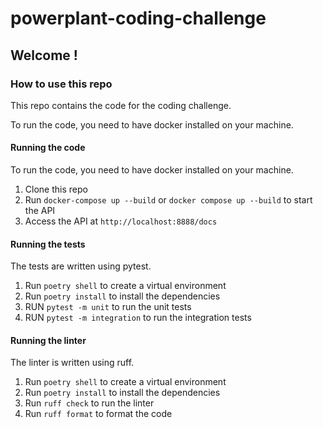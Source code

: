 # powerplant-coding-challenge


## Welcome !

### How to use this repo

This repo contains the code for the coding challenge.  

To run the code, you need to have docker installed on your machine.

#### Running the code

To run the code, you need to have docker installed on your machine.

1. Clone this repo
2. Run `docker-compose up --build` or `docker compose up --build` to start the API
3. Access the API at `http://localhost:8888/docs`

#### Running the tests

The tests are written using pytest.

1. Run `poetry shell` to create a virtual environment
2. Run `poetry install` to install the dependencies 
3. RUN `pytest -m unit` to run the unit tests
4. RUN `pytest -m integration` to run the integration tests

#### Running the linter

The linter is written using ruff.

1. Run `poetry shell` to create a virtual environment
2. Run `poetry install` to install the dependencies 
3. Run `ruff check` to run the linter
4. Run `ruff format` to format the code
